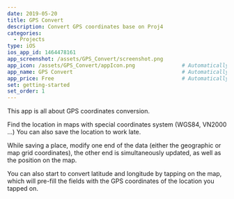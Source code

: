 ```yaml
---
date: 2019-05-20
title: GPS Convert
description: Convert GPS coordinates base on Proj4 
categories:
  - Projects
type: iOS
ios_app_id: 1464478161
app_screenshot: /assets/GPS_Convert/screenshot.png
app_icon: /assets/GPS_Convert/appIcon.png               # Automatically populates if not set and if iOS app ID is set.  Otherwise enter path to icon file manually.
app_name: GPS Convert                                   # Automatically populates if not set and if iOS app ID is set.  Otherwise enter manually.
app_price: Free                                         # Automatically populates if not set and if iOS app ID is set.  Otherwise enter manually.
set: getting-started
set_order: 1
---
```


This app is all about GPS coordinates conversion. 

Find the location in maps with special coordinates system (WGS84, VN2000 ...)
You can also save the location to work late.

While saving a place, modify one end of the data (either the geographic or map grid coordinates), the other end is simultaneously updated, as well as the position on the map.

You can also start to convert latitude and longitude by tapping on the map, which will pre-fill the fields with the GPS coordinates of the location you tapped on.